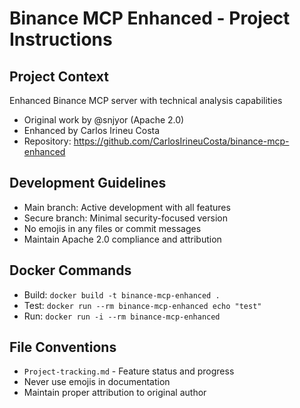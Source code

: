 # Binance MCP Enhanced - Project Instructions

## Project Context
Enhanced Binance MCP server with technical analysis capabilities
- Original work by @snjyor (Apache 2.0)
- Enhanced by Carlos Irineu Costa
- Repository: https://github.com/CarlosIrineuCosta/binance-mcp-enhanced

## Development Guidelines
- Main branch: Active development with all features
- Secure branch: Minimal security-focused version  
- No emojis in any files or commit messages
- Maintain Apache 2.0 compliance and attribution

## Docker Commands
- Build: `docker build -t binance-mcp-enhanced .`
- Test: `docker run --rm binance-mcp-enhanced echo "test"`
- Run: `docker run -i --rm binance-mcp-enhanced`

## File Conventions
- `Project-tracking.md` - Feature status and progress
- Never use emojis in documentation
- Maintain proper attribution to original author